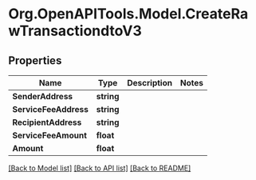 # Org.OpenAPITools.Model.CreateRawTransactiondtoV3

## Properties

Name | Type | Description | Notes
------------ | ------------- | ------------- | -------------
**SenderAddress** | **string** |  | 
**ServiceFeeAddress** | **string** |  | 
**RecipientAddress** | **string** |  | 
**ServiceFeeAmount** | **float** |  | 
**Amount** | **float** |  | 

[[Back to Model list]](../../README.md#documentation-for-models) [[Back to API list]](../../README.md#documentation-for-api-endpoints) [[Back to README]](../../README.md)

